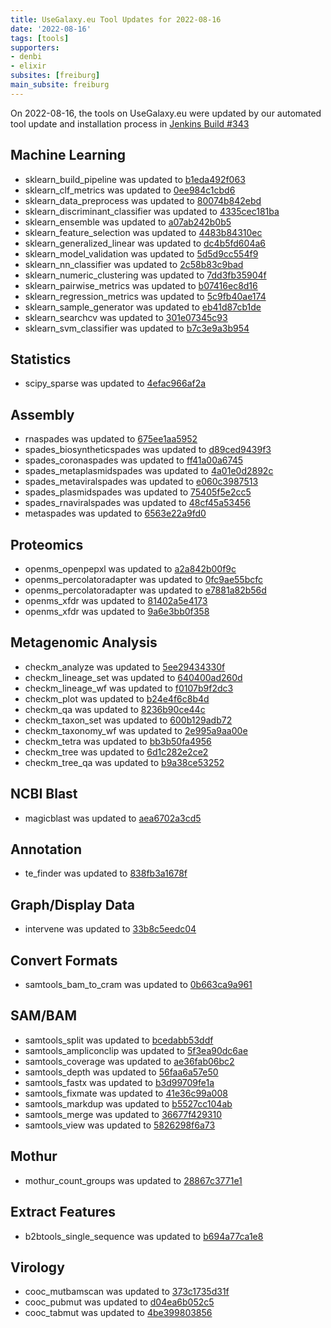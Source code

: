 ```yaml
---
title: UseGalaxy.eu Tool Updates for 2022-08-16
date: '2022-08-16'
tags: [tools]
supporters:
- denbi
- elixir
subsites: [freiburg]
main_subsite: freiburg
---
```


On 2022-08-16, the tools on UseGalaxy.eu were updated by our automated tool update and installation process in [Jenkins Build #343](https://build.galaxyproject.eu/job/usegalaxy-eu/job/install-tools/#343/)


## Machine Learning

- sklearn_build_pipeline was updated to [b1eda492f063](https://toolshed.g2.bx.psu.edu/view/bgruening/sklearn_build_pipeline/b1eda492f063)
- sklearn_clf_metrics was updated to [0ee984c1cbd6](https://toolshed.g2.bx.psu.edu/view/bgruening/sklearn_clf_metrics/0ee984c1cbd6)
- sklearn_data_preprocess was updated to [80074b842ebd](https://toolshed.g2.bx.psu.edu/view/bgruening/sklearn_data_preprocess/80074b842ebd)
- sklearn_discriminant_classifier was updated to [4335cec181ba](https://toolshed.g2.bx.psu.edu/view/bgruening/sklearn_discriminant_classifier/4335cec181ba)
- sklearn_ensemble was updated to [a07ab242b0b5](https://toolshed.g2.bx.psu.edu/view/bgruening/sklearn_ensemble/a07ab242b0b5)
- sklearn_feature_selection was updated to [4483b84310ec](https://toolshed.g2.bx.psu.edu/view/bgruening/sklearn_feature_selection/4483b84310ec)
- sklearn_generalized_linear was updated to [dc4b5fd604a6](https://toolshed.g2.bx.psu.edu/view/bgruening/sklearn_generalized_linear/dc4b5fd604a6)
- sklearn_model_validation was updated to [5d5d9cc554f9](https://toolshed.g2.bx.psu.edu/view/bgruening/sklearn_model_validation/5d5d9cc554f9)
- sklearn_nn_classifier was updated to [2c58b83c9bad](https://toolshed.g2.bx.psu.edu/view/bgruening/sklearn_nn_classifier/2c58b83c9bad)
- sklearn_numeric_clustering was updated to [7dd3fb35904f](https://toolshed.g2.bx.psu.edu/view/bgruening/sklearn_numeric_clustering/7dd3fb35904f)
- sklearn_pairwise_metrics was updated to [b07416ec8d16](https://toolshed.g2.bx.psu.edu/view/bgruening/sklearn_pairwise_metrics/b07416ec8d16)
- sklearn_regression_metrics was updated to [5c9fb40ae174](https://toolshed.g2.bx.psu.edu/view/bgruening/sklearn_regression_metrics/5c9fb40ae174)
- sklearn_sample_generator was updated to [eb41d87cb1de](https://toolshed.g2.bx.psu.edu/view/bgruening/sklearn_sample_generator/eb41d87cb1de)
- sklearn_searchcv was updated to [301e07345c93](https://toolshed.g2.bx.psu.edu/view/bgruening/sklearn_searchcv/301e07345c93)
- sklearn_svm_classifier was updated to [b7c3e9a3b954](https://toolshed.g2.bx.psu.edu/view/bgruening/sklearn_svm_classifier/b7c3e9a3b954)

## Statistics

- scipy_sparse was updated to [4efac966af2a](https://toolshed.g2.bx.psu.edu/view/bgruening/scipy_sparse/4efac966af2a)

## Assembly

- rnaspades was updated to [675ee1aa5952](https://toolshed.g2.bx.psu.edu/view/iuc/rnaspades/675ee1aa5952)
- spades_biosyntheticspades was updated to [d89ced9439f3](https://toolshed.g2.bx.psu.edu/view/iuc/spades_biosyntheticspades/d89ced9439f3)
- spades_coronaspades was updated to [ff41a00a6745](https://toolshed.g2.bx.psu.edu/view/iuc/spades_coronaspades/ff41a00a6745)
- spades_metaplasmidspades was updated to [4a01e0d2892c](https://toolshed.g2.bx.psu.edu/view/iuc/spades_metaplasmidspades/4a01e0d2892c)
- spades_metaviralspades was updated to [e060c3987513](https://toolshed.g2.bx.psu.edu/view/iuc/spades_metaviralspades/e060c3987513)
- spades_plasmidspades was updated to [75405f5e2cc5](https://toolshed.g2.bx.psu.edu/view/iuc/spades_plasmidspades/75405f5e2cc5)
- spades_rnaviralspades was updated to [48cf45a53456](https://toolshed.g2.bx.psu.edu/view/iuc/spades_rnaviralspades/48cf45a53456)
- metaspades was updated to [6563e22a9fd0](https://toolshed.g2.bx.psu.edu/view/nml/metaspades/6563e22a9fd0)

## Proteomics

- openms_openpepxl was updated to [a2a842b00f9c](https://toolshed.g2.bx.psu.edu/view/galaxyp/openms_openpepxl/a2a842b00f9c)
- openms_percolatoradapter was updated to [0fc9ae55bcfc](https://toolshed.g2.bx.psu.edu/view/galaxyp/openms_percolatoradapter/0fc9ae55bcfc)
- openms_percolatoradapter was updated to [e7881a82b56d](https://toolshed.g2.bx.psu.edu/view/galaxyp/openms_percolatoradapter/e7881a82b56d)
- openms_xfdr was updated to [81402a5e4173](https://toolshed.g2.bx.psu.edu/view/galaxyp/openms_xfdr/81402a5e4173)
- openms_xfdr was updated to [9a6e3bb0f358](https://toolshed.g2.bx.psu.edu/view/galaxyp/openms_xfdr/9a6e3bb0f358)

## Metagenomic Analysis

- checkm_analyze was updated to [5ee29434330f](https://toolshed.g2.bx.psu.edu/view/iuc/checkm_analyze/5ee29434330f)
- checkm_lineage_set was updated to [640400ad260d](https://toolshed.g2.bx.psu.edu/view/iuc/checkm_lineage_set/640400ad260d)
- checkm_lineage_wf was updated to [f0107b9f2dc3](https://toolshed.g2.bx.psu.edu/view/iuc/checkm_lineage_wf/f0107b9f2dc3)
- checkm_plot was updated to [b24e4f6c8b4d](https://toolshed.g2.bx.psu.edu/view/iuc/checkm_plot/b24e4f6c8b4d)
- checkm_qa was updated to [8236b90ce44c](https://toolshed.g2.bx.psu.edu/view/iuc/checkm_qa/8236b90ce44c)
- checkm_taxon_set was updated to [600b129adb72](https://toolshed.g2.bx.psu.edu/view/iuc/checkm_taxon_set/600b129adb72)
- checkm_taxonomy_wf was updated to [2e995a9aa00e](https://toolshed.g2.bx.psu.edu/view/iuc/checkm_taxonomy_wf/2e995a9aa00e)
- checkm_tetra was updated to [bb3b50fa4956](https://toolshed.g2.bx.psu.edu/view/iuc/checkm_tetra/bb3b50fa4956)
- checkm_tree was updated to [6d1c282e2ce2](https://toolshed.g2.bx.psu.edu/view/iuc/checkm_tree/6d1c282e2ce2)
- checkm_tree_qa was updated to [b9a38ce53252](https://toolshed.g2.bx.psu.edu/view/iuc/checkm_tree_qa/b9a38ce53252)

## NCBI Blast

- magicblast was updated to [aea6702a3cd5](https://toolshed.g2.bx.psu.edu/view/iuc/magicblast/aea6702a3cd5)

## Annotation

- te_finder was updated to [838fb3a1678f](https://toolshed.g2.bx.psu.edu/view/iuc/te_finder/838fb3a1678f)

## Graph/Display Data

- intervene was updated to [33b8c5eedc04](https://toolshed.g2.bx.psu.edu/view/iuc/intervene/33b8c5eedc04)

## Convert Formats

- samtools_bam_to_cram was updated to [0b663ca9a961](https://toolshed.g2.bx.psu.edu/view/iuc/samtools_bam_to_cram/0b663ca9a961)

## SAM/BAM

- samtools_split was updated to [bcedabb53ddf](https://toolshed.g2.bx.psu.edu/view/devteam/samtools_split/bcedabb53ddf)
- samtools_ampliconclip was updated to [5f3ea90dc6ae](https://toolshed.g2.bx.psu.edu/view/iuc/samtools_ampliconclip/5f3ea90dc6ae)
- samtools_coverage was updated to [ae36fab06bc2](https://toolshed.g2.bx.psu.edu/view/iuc/samtools_coverage/ae36fab06bc2)
- samtools_depth was updated to [56faa6a57e50](https://toolshed.g2.bx.psu.edu/view/iuc/samtools_depth/56faa6a57e50)
- samtools_fastx was updated to [b3d99709fe1a](https://toolshed.g2.bx.psu.edu/view/iuc/samtools_fastx/b3d99709fe1a)
- samtools_fixmate was updated to [41e36c99a008](https://toolshed.g2.bx.psu.edu/view/iuc/samtools_fixmate/41e36c99a008)
- samtools_markdup was updated to [b5527cc104ab](https://toolshed.g2.bx.psu.edu/view/iuc/samtools_markdup/b5527cc104ab)
- samtools_merge was updated to [36677f429310](https://toolshed.g2.bx.psu.edu/view/iuc/samtools_merge/36677f429310)
- samtools_view was updated to [5826298f6a73](https://toolshed.g2.bx.psu.edu/view/iuc/samtools_view/5826298f6a73)

## Mothur

- mothur_count_groups was updated to [28867c3771e1](https://toolshed.g2.bx.psu.edu/view/iuc/mothur_count_groups/28867c3771e1)

## Extract Features

- b2btools_single_sequence was updated to [b694a77ca1e8](https://toolshed.g2.bx.psu.edu/view/iuc/b2btools_single_sequence/b694a77ca1e8)

## Virology

- cooc_mutbamscan was updated to [373c1735d31f](https://toolshed.g2.bx.psu.edu/view/iuc/cooc_mutbamscan/373c1735d31f)
- cooc_pubmut was updated to [d04ea6b052c5](https://toolshed.g2.bx.psu.edu/view/iuc/cooc_pubmut/d04ea6b052c5)
- cooc_tabmut was updated to [4be399803856](https://toolshed.g2.bx.psu.edu/view/iuc/cooc_tabmut/4be399803856)



